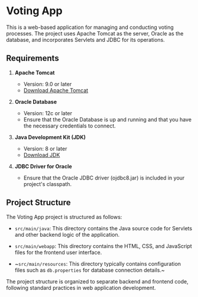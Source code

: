 # Voting App

This is a web-based application for managing and conducting voting processes. The project uses Apache Tomcat as the server, Oracle as the database, and incorporates Servlets and JDBC for its operations.

## Requirements

1. **Apache Tomcat**
   - Version: 9.0 or later
   - [Download Apache Tomcat](http://tomcat.apache.org/download-90.cgi)

2. **Oracle Database**
   - Version: 12c or later
   - Ensure that the Oracle Database is up and running and that you have the necessary credentials to connect.

3. **Java Development Kit (JDK)**
   - Version: 8 or later
   - [Download JDK](https://www.oracle.com/java/technologies/javase-downloads.html)

4. **JDBC Driver for Oracle**
   - Ensure that the Oracle JDBC driver (ojdbc8.jar) is included in your project's classpath.

## Project Structure

The Voting App project is structured as follows:

- `src/main/java`: This directory contains the Java source code for Servlets and other backend logic of the application.
- `src/main/webapp`: This directory contains the HTML, CSS, and JavaScript files for the frontend user interface.

- ~`src/main/resources`: This directory typically contains configuration files such as `db.properties` for database connection details.~

The project structure is organized to separate backend and frontend code, following standard practices in web application development.

  

